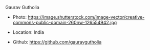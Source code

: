 Gaurav Gutholia

- Photo: https://image.shutterstock.com/image-vector/creative-commons-public-domain-260nw-126554942.jpg

- Location: India

- Github: https://github.com/gauravgutholia
